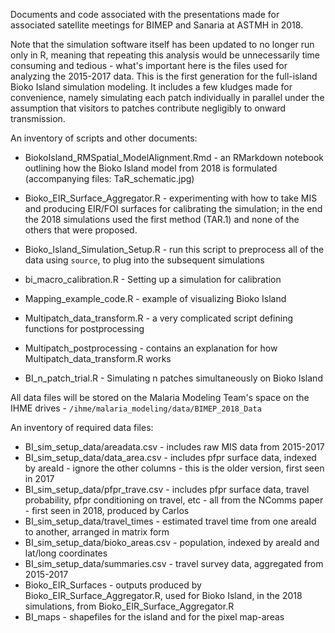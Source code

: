 Documents and code associated with the presentations made for associated satellite meetings for BIMEP and Sanaria at ASTMH in 2018.

Note that the simulation software itself has been updated to no longer run only in R, meaning that repeating this analysis would be unnecessarily time consuming and tedious - what's important here is the files used for analyzing the 2015-2017 data. This is the first generation for the full-island Bioko Island simulation modeling. It includes a few kludges made for convenience, namely simulating each patch individually in parallel under the assumption that visitors to patches contribute negligibly to onward transmission.

An inventory of scripts and other documents:
  * BiokoIsland_RMSpatial_ModelAlignment.Rmd - an RMarkdown notebook outlining how the Bioko Island model from 2018 is formulated (accompanying files: TaR_schematic.jpg)
  * Bioko_EIR_Surface_Aggregator.R - experimenting with how to take MIS and producing EIR/FOI surfaces for calibrating the simulation; in the end the 2018 simulations used the first method (TAR.1) and none of the others that were proposed.

  * Bioko_Island_Simulation_Setup.R - run this script to preprocess all of the data using `source`, to plug into the subsequent simulations
  * bi_macro_calibration.R - Setting up a simulation for calibration
  * Mapping_example_code.R - example of visualizing Bioko Island
  * Multipatch_data_transform.R - a very complicated script defining functions for postprocessing
  * Multipatch_postprocessing - contains an explanation for how Multipatch_data_transform.R works
  * BI_n_patch_trial.R - Simulating n patches simultaneously on Bioko Island


All data files will be stored on the Malaria Modeling Team's space on the IHME drives - `/ihme/malaria_modeling/data/BIMEP_2018_Data`

An inventory of required data files:
  * BI_sim_setup_data/areadata.csv - includes raw MIS data from 2015-2017
  * BI_sim_setup_data/data_area.csv - includes pfpr surface data, indexed by areaId - ignore the other columns - this is the older version, first seen in 2017
  * BI_sim_setup_data/pfpr_trave.csv - includes pfpr surface data, travel probability, pfpr conditioning on travel, etc - all from the NComms paper - first seen in 2018, produced by Carlos
  * BI_sim_setup_data/travel_times - estimated travel time from one areaId to another, arranged in matrix form
  * BI_sim_setup_data/bioko_areas.csv - population, indexed by areaId and lat/long coordinates
  * BI_sim_setup_data/summaries.csv - travel survey data, aggregated from 2015-2017
  * Bioko_EIR_Surfaces - outputs produced by Bioko_EIR_Surface_Aggregator.R, used for Bioko Island, in the 2018 simulations, from Bioko_EIR_Surface_Aggregator.R
  * BI_maps - shapefiles for the island and for the pixel map-areas
